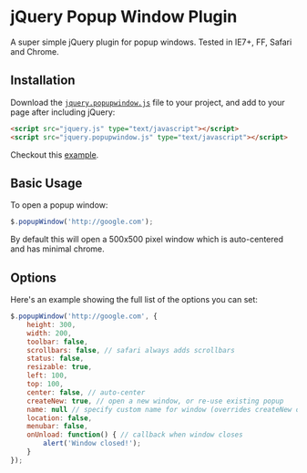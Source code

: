 # jQuery Popup Window Plugin

A super simple jQuery plugin for popup windows. Tested in IE7+, FF, Safari and Chrome.

## Installation

Download the [`jquery.popupwindow.js`](https://github.com/mkdynamic/jquery-popupwindow/raw/master/jquery.popupwindow.js) file to your project, and add to your page after including jQuery:

```html
<script src="jquery.js" type="text/javascript"></script>
<script src="jquery.popupwindow.js" type="text/javascript"></script>
```

Checkout this [example](https://github.com/mkdynamic/jquery-popupwindow/master/example.html).

## Basic Usage

To open a popup window:

```javascript
$.popupWindow('http://google.com');
```

By default this will open a 500x500 pixel window which is auto-centered and has minimal chrome.

## Options

Here's an example showing the full list of the options you can set:

```javascript
$.popupWindow('http://google.com', {
    height: 300,
    width: 200,
    toolbar: false,
    scrollbars: false, // safari always adds scrollbars
    status: false,
    resizable: true,
    left: 100,
    top: 100,
    center: false, // auto-center
    createNew: true, // open a new window, or re-use existing popup
    name: null // specify custom name for window (overrides createNew option)
    location: false,
    menubar: false,
    onUnload: function() { // callback when window closes
        alert('Window closed!');
    } 
});
```
